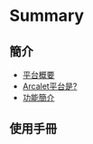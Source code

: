 # Summary

## 簡介

  * [平台概要](README.md)
  * [Arcalet平台是?](arcaletping-tai-662f3f.md)
  * [功能簡介](gong-neng-jian-jie.md)

## 使用手冊

